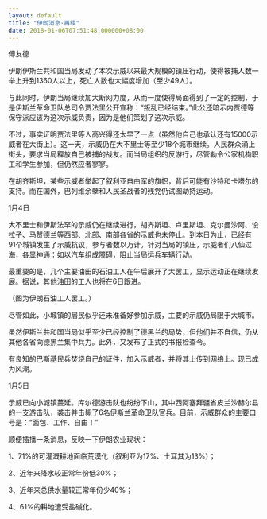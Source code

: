 ```yaml
---
layout: default
title: "伊朗消息·再续"
date: 2018-01-06T07:51:48.000000+08:00
---
```


傅友德

伊朗伊斯兰共和国当局发动了本次示威以来最大规模的镇压行动，使得被捕人数一举上升到1360人以上，死亡人数也大幅度增加（至少49人）。

与此同时，伊朗当局继续加大断网力度，从而一度使得局面得到了一定的控制，于是伊斯兰革命卫队总司令贾法里公开宣称：“叛乱已经结束。”此公还暗示内贾德等保守派应该为这次示威负责，因为是他们策划了这次示威。

不过，事实证明贾法里等人高兴得还太早了一点（虽然他自己也承认还有15000示威者在大街上）。这一天，示威仍在大不里士等至少18个城市继续。人民群众涌上街头，要求当局释放自己被捕的战友。而当局组织的反游行，尽管勒令公家机构职工和学生参加，但仍然应者寥寥。

在胡齐斯坦，某些示威者举起了叙利亚自由军的旗帜，背后可能有沙特和卡塔尔的支持。而在国外，巴列维余孽和人民圣战者的残党仍试图劫持运动。

1月4日

大不里士和伊斯法罕的示威仍在继续进行，胡齐斯坦、卢里斯坦、克尔曼沙阿、设拉子、马赞德兰等西部、北部、南部各省的示威也未停止。到本日为止，已经有91个城镇发生了示威抗议，参与者数以万计。针对当局的镇压，示威者们八仙过海，各显神通：如以汽车组成障碍，阻止当局运兵车辆行动。

最重要的是，几个主要油田的石油工人在午后展开了大罢工，显示运动正在继续发展。据说，其他油田的工人也将在6日跟进。


（图为伊朗石油工人罢工。）

尽管如此，小城镇的居民似乎还未准备好参加示威，主要的示威仍局限于大城市。

虽然伊斯兰共和国当局似乎至少已经控制了德黑兰的局势，但他们并不自信，仍从其他各省向德黑兰集中兵力。此外，又发布了正式的书报检查令。

有良知的巴斯基民兵焚烧自己的证件，加入示威者，并将其上传到网络上。现已成为风潮。

1月5日

示威已向小城镇蔓延。库尔德游击队也纷纷下山，其中西阿塞拜疆省皮兰沙赫尔县的一支游击队，袭击并击毙了6名伊斯兰革命卫队官兵。目前，示威群众的主要口号是：“面包、工作、自由！”

顺便插播一条消息，反映一下伊朗农业现状：

1、71%的可灌溉耕地面临荒漠化（叙利亚为17%、土耳其为13%）；

2、近年来降水较正常年份低30%；

3、近年来总供水量较正常年份少40%；

4、61%的耕地遭受盐碱化。

